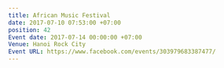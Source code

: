```yaml
---
title: African Music Festival
date: 2017-07-10 07:53:00 +07:00
position: 42
Event date: 2017-07-14 00:00:00 +07:00
Venue: Hanoi Rock City
Event URL: https://www.facebook.com/events/303979683387477/
---
```



